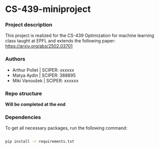 # CS-439-miniproject


### Project description

This project is realized for the CS-439 Optimization for machine learning class taught at EPFL and extends the following paper: https://arxiv.org/abs/2502.03701


### Authors


* Arthur Pollet | SCIPER: xxxxxx
* Matya Aydin | SCIPER: 388895
* Miki Vanoušek | SCIPER: xxxxxx


### Repo structure

**Will be completed at the end**

### Dependencies
To get all necessary packages, run the following command:

```bash

pip install -r requirements.txt
```
